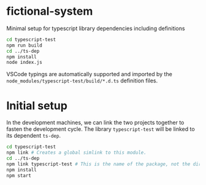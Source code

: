 # fictional-system

Minimal setup for typescript library dependencies including definitions

``` bash
cd typescript-test
npm run build
cd ../ts-dep
npm install
node index.js
```

VSCode typings are automatically supported and imported by the `node_modules/typescript-test/build/*.d.ts` definition files.

# Initial setup

In the development machines, we can link the two projects together to fasten the development cycle.
The library `typescript-test` will be linked to its dependent `ts-dep`.

``` bash
cd typescript-test
npm link # Creates a global simlink to this module.
cd ../ts-dep
npm link typescript-test # This is the name of the package, not the directory's.
npm install
npm start
```
